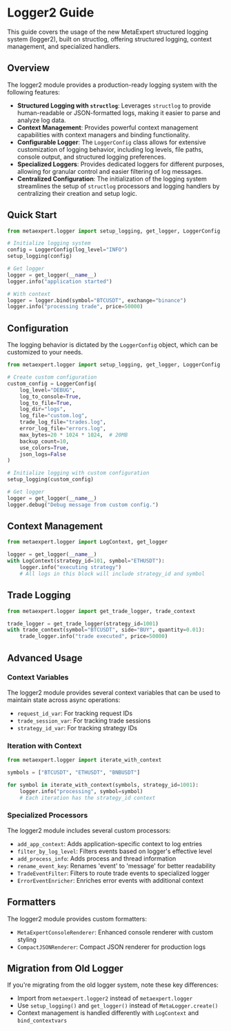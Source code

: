 # Logger2 Guide

This guide covers the usage of the new MetaExpert structured logging system (logger2), built on structlog, offering structured logging, context management, and specialized handlers.

## Overview

The logger2 module provides a production-ready logging system with the following features:

- **Structured Logging with `structlog`**: Leverages `structlog` to provide human-readable or JSON-formatted logs, making it easier to parse and analyze log data.
- **Context Management**: Provides powerful context management capabilities with context managers and binding functionality.
- **Configurable Logger**: The `LoggerConfig` class allows for extensive customization of logging behavior, including log levels, file paths, console output, and structured logging preferences.
- **Specialized Loggers**: Provides dedicated loggers for different purposes, allowing for granular control and easier filtering of log messages.
- **Centralized Configuration**: The initialization of the logging system streamlines the setup of `structlog` processors and logging handlers by centralizing their creation and setup logic.

## Quick Start

```python
from metaexpert.logger import setup_logging, get_logger, LoggerConfig

# Initialize logging system
config = LoggerConfig(log_level="INFO")
setup_logging(config)

# Get logger
logger = get_logger(__name__)
logger.info("application started")

# With context
logger = logger.bind(symbol="BTCUSDT", exchange="binance")
logger.info("processing trade", price=50000)
```

## Configuration

The logging behavior is dictated by the `LoggerConfig` object, which can be customized to your needs.

```python
from metaexpert.logger import setup_logging, get_logger, LoggerConfig

# Create custom configuration
custom_config = LoggerConfig(
    log_level="DEBUG",
    log_to_console=True,
    log_to_file=True,
    log_dir="logs",
    log_file="custom.log",
    trade_log_file="trades.log",
    error_log_file="errors.log",
    max_bytes=20 * 1024 * 1024,  # 20MB
    backup_count=10,
    use_colors=True,
    json_logs=False
)

# Initialize logging with custom configuration
setup_logging(custom_config)

# Get logger
logger = get_logger(__name__)
logger.debug("Debug message from custom config.")
```

## Context Management

```python
from metaexpert.logger import LogContext, get_logger

logger = get_logger(__name__)
with LogContext(strategy_id=101, symbol="ETHUSDT"):
    logger.info("executing strategy")
    # All logs in this block will include strategy_id and symbol
```

## Trade Logging

```python
from metaexpert.logger import get_trade_logger, trade_context

trade_logger = get_trade_logger(strategy_id=1001)
with trade_context(symbol="BTCUSDT", side="BUY", quantity=0.01):
    trade_logger.info("trade executed", price=50000)
```

## Advanced Usage

### Context Variables

The logger2 module provides several context variables that can be used to maintain state across async operations:

- `request_id_var`: For tracking request IDs
- `trade_session_var`: For tracking trade sessions
- `strategy_id_var`: For tracking strategy IDs

### Iteration with Context

```python
from metaexpert.logger import iterate_with_context

symbols = ["BTCUSDT", "ETHUSDT", "BNBUSDT"]

for symbol in iterate_with_context(symbols, strategy_id=1001):
    logger.info("processing", symbol=symbol)
    # Each iteration has the strategy_id context
```

### Specialized Processors

The logger2 module includes several custom processors:

- `add_app_context`: Adds application-specific context to log entries
- `filter_by_log_level`: Filters events based on logger's effective level
- `add_process_info`: Adds process and thread information
- `rename_event_key`: Renames 'event' to 'message' for better readability
- `TradeEventFilter`: Filters to route trade events to specialized logger
- `ErrorEventEnricher`: Enriches error events with additional context

## Formatters

The logger2 module provides custom formatters:

- `MetaExpertConsoleRenderer`: Enhanced console renderer with custom styling
- `CompactJSONRenderer`: Compact JSON renderer for production logs

## Migration from Old Logger

If you're migrating from the old logger system, note these key differences:

- Import from `metaexpert.logger2` instead of `metaexpert.logger`
- Use `setup_logging()` and `get_logger()` instead of `MetaLogger.create()`
- Context management is handled differently with `LogContext` and `bind_contextvars`